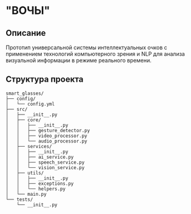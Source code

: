 # "ВОЧЫ"

## Описание
Прототип универсальной системы интеллектуальных очков с применением технологий компьютерного зрения и NLP для анализа визуальной информации в режиме реального времени.

## Структура проекта
```
smart_glasses/
├── config/
│   └── config.yml
├── src/
│   ├── __init__.py
│   ├── core/
│   │   ├── __init__.py
│   │   ├── gesture_detector.py
│   │   ├── video_processor.py
│   │   └── audio_processor.py
│   ├── services/
│   │   ├── __init__.py
│   │   ├── ai_service.py
│   │   ├── speech_service.py
│   │   └── vision_service.py
│   ├── utils/
│   │   ├── __init__.py
│   │   ├── exceptions.py
│   │   └── helpers.py
│   └── main.py
└── tests/
    └── __init__.py
```
